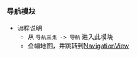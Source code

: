 ### 导航模块
* 流程说明
    - 从 `导航采集 -> 导航` 进入此模块
    - 全幅地图，并跳转到[NavigationView](./../../../../components/NavigationView/NavigationView.js)